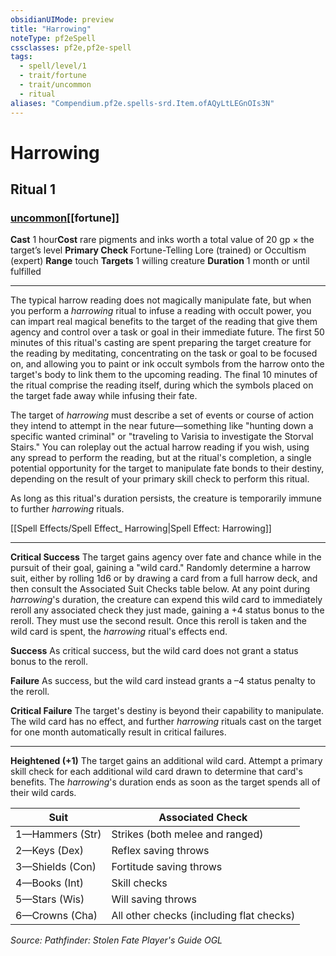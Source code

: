 ```yaml
---
obsidianUIMode: preview
title: "Harrowing"
noteType: pf2eSpell
cssclasses: pf2e,pf2e-spell
tags:
  - spell/level/1
  - trait/fortune
  - trait/uncommon
  - ritual
aliases: "Compendium.pf2e.spells-srd.Item.ofAQyLtLEGnOIs3N" 
---
```

# Harrowing   
## Ritual 1
### [uncommon](uncommon "Uncommon Rarity Trait")[[fortune]]

**Cast** 1 hour**Cost** rare pigments and inks worth a total value of 20 gp × the target’s level
**Primary Check** Fortune-Telling Lore (trained) or Occultism (expert)
**Range** touch
**Targets** 1 willing creature
**Duration** 1 month or until fulfilled
* * * 
The typical harrow reading does not magically manipulate fate, but when you perform a _harrowing_ ritual to infuse a reading with occult power, you can impart real magical benefits to the target of the reading that give them agency and control over a task or goal in their immediate future. The first 50 minutes of this ritual's casting are spent preparing the target creature for the reading by meditating, concentrating on the task or goal to be focused on, and allowing you to paint or ink occult symbols from the harrow onto the target's body to link them to the upcoming reading. The final 10 minutes of the ritual comprise the reading itself, during which the symbols placed on the target fade away while infusing their fate.

The target of _harrowing_ must describe a set of events or course of action they intend to attempt in the near future—something like "hunting down a specific wanted criminal" or "traveling to Varisia to investigate the Storval Stairs." You can roleplay out the actual harrow reading if you wish, using any spread to perform the reading, but at the ritual's completion, a single potential opportunity for the target to manipulate fate bonds to their destiny, depending on the result of your primary skill check to perform this ritual.

As long as this ritual's duration persists, the creature is temporarily immune to further _harrowing_ rituals.

[[Spell Effects/Spell Effect_ Harrowing|Spell Effect: Harrowing]]

* * *

**Critical Success** The target gains agency over fate and chance while in the pursuit of their goal, gaining a "wild card." Randomly determine a harrow suit, either by rolling 1d6 or by drawing a card from a full harrow deck, and then consult the Associated Suit Checks table below. At any point during _harrowing_'s duration, the creature can expend this wild card to immediately reroll any associated check they just made, gaining a +4 status bonus to the reroll. They must use the second result. Once this reroll is taken and the wild card is spent, the _harrowing_ ritual's effects end.

**Success** As critical success, but the wild card does not grant a status bonus to the reroll.

**Failure** As success, but the wild card instead grants a –4 status penalty to the reroll.

**Critical Failure** The target's destiny is beyond their capability to manipulate. The wild card has no effect, and further _harrowing_ rituals cast on the target for one month automatically result in critical failures.

* * *

**Heightened (+1)** The target gains an additional wild card. Attempt a primary skill check for each additional wild card drawn to determine that card's benefits. The _harrowing_'s duration ends as soon as the target spends all of their wild cards.

  

| Suit | Associated Check |
| --- | --- |
| 1—Hammers (Str) | Strikes (both melee and ranged) |
| 2—Keys (Dex) | Reflex saving throws |
| 3—Shields (Con) | Fortitude saving throws |
| 4—Books (Int) | Skill checks |
| 5—Stars (Wis) | Will saving throws |
| 6—Crowns (Cha) | All other checks (including flat checks) |

*Source: Pathfinder: Stolen Fate Player's Guide*
*OGL*